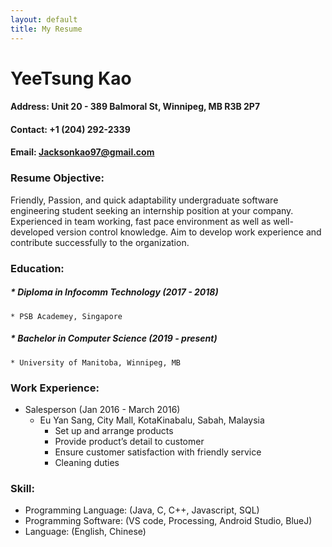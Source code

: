 ```yaml
---
layout: default
title: My Resume
---
```

# YeeTsung Kao
#### Address: Unit 20 - 389 Balmoral St, Winnipeg, MB R3B 2P7
#### Contact: +1 (204) 292-2339
#### Email: Jacksonkao97@gmail.com

### Resume Objective:
Friendly, Passion, and quick adaptability undergraduate software engineering student seeking an internship position at your company. Experienced in team working, fast pace environment as well as well-developed version control knowledge. Aim to develop work experience and contribute successfully to the organization.

### Education:
##### * Diploma in Infocomm Technology (2017 - 2018)
    * PSB Academey, Singapore
##### * Bachelor in Computer Science (2019 - present)
    * University of Manitoba, Winnipeg, MB

### Work Experience:
* Salesperson (Jan 2016 - March 2016)
    * Eu Yan Sang, City Mall, KotaKinabalu, Sabah, Malaysia
        * Set up and arrange products
        * Provide product’s detail to customer
        * Ensure customer satisfaction with friendly service
        * Cleaning duties

### Skill:
- Programming Language:
    (Java, C, C++, Javascript, SQL)
- Programming Software:
    (VS code, Processing, Android Studio, BlueJ)
- Language:
    (English, Chinese)
